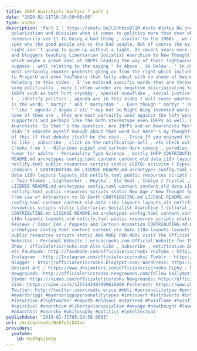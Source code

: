 ```yaml
---
title: INFP Anarchists martyrs ? part 1
date: "2020-02-11T18:36:58+08:00"
type: video
description: 'Part 2 : https://youtu.be/L2nhbsx9JqM #infp #infps No one can deny the
  polarization and division when it comes to politics more than ever which I don''t
  necessarily see it to being a bad thing , similar to the 1960s , we can sometimes
  spot who the good people are vs the bad people. But of course the evil from the
  right isn''t going to give up without a fight. In recent years more and more youtubers
  and bloggers teaching Libertarian Socialist Anarchism to New Thought / New Age Spirituality
  which maybe a great deal of INFPs leading the way of their lightworker mission I
  suppose , well relating to the saying " As Above , So Below . " In other words there''s
  most certainly counter-protests going on from the right which includes but not limited
  to PragerU and even YouTubers that fully admit with no shame of being fascist bullies.
  Relating to this video , I''ve noticed specific words that are thrown at the left
  wing politically , many I often wonder are negative discriminating terms against
  INFPs such as butt hurt crybaby , special snowflake , social justice warrior ( SWJ
  ) , identify politics , agenda and in this video I will cover another one which
  is the words " martyr " and " martyrdom " . Even though " martyr " and " martyrdom
  " like " agenda / dogma / etc " may not be Right Wing invented words or perhaps
  none of them are , they are most certainly used against the left wing political
  supporters and perhaps like the Goth stereotype even INFPs as well. Perhaps even
  Anarchists. So that''s the question. Are INFPs and or Anarchists Martyrs ? I personally
  didn''t educate myself enough about that word but here''s my thoughts about all
  of this if that debate itself be the case. _ Erica If you enjoyed this , make sure
  to like , subscribe , click on the notification bell , etc Check out more from Erica
  Crooks ( me ) - Hilarious puppet and cartoon dark comedy , parodies , satire , slapstick
  humor for adults - Personality Type Science , mostly INFP CONTRIBUTING.md LICENSE
  README.md archetypes config.toml content content_old data i18n layouts layouts_old
  netlify.toml public resources scripts static LGBTQ+ activism ( Especially Transgender
  Lesbians ) CONTRIBUTING.md LICENSE README.md archetypes config.toml content content_old
  data i18n layouts layouts_old netlify.toml public resources scripts static Empath
  : Twin Flames , Lightworker , Heyoka , Old Soul , Indigo / Crystal , Starseeds CONTRIBUTING.md
  LICENSE README.md archetypes config.toml content content_old data i18n layouts layouts_old
  netlify.toml public resources scripts static New Age / New Thought Spirituality
  From Law of Attraction to 5D Earth CONTRIBUTING.md LICENSE README.md archetypes
  config.toml content content_old data i18n layouts layouts_old netlify.toml public
  resources scripts static Libertarian Socialist Anarchism ( Cultural / Pacifism )
  CONTRIBUTING.md LICENSE README.md archetypes config.toml content content_old data
  i18n layouts layouts_old netlify.toml public resources scripts static Pop Culture
  Reviews / Comic Con / Puppets and Cartoon Animation CONTRIBUTING.md LICENSE README.md
  archetypes config.toml content content_old data i18n layouts layouts_old netlify.toml
  public resources scripts static AND MORE FOR MORE visit The Official Erica Crooks
  Websites : Personal Website : ericacrooks.com Official Website for The Erica Crooks
  Show : officialericcrooks.com Also Like , Subscribe , Notification Bell thingy ,
  etc Facebook: http://facebook.com/officialericcrooks YouTube : http://youtube.com/user/officialericcrooks
  Instagram : http://Instagram.com/officialericcrooks/ Tumblr : https://officialericcrooks.tumblr.com/
  Blogger : http://officialericcrooks.blogspot.com/ WordPress: https://officialericcrooks.wordpress.com
  Deviant Art : https://www.deviantart.com/officialericcrooks Giphy : https://giphy.com/channel/ericacrooks
  Newgrounds: http://officialericcrooks.newgrounds.com/follow Dailymotion : http://www.dailymotion.com/user/officialericcrooks/1
  Vimeo: https://vimeo.com/officialericcrooks Newgrounds: http://officialericcrooks.newgrounds.com
  Vine: https://vine.co/u/1257143407999610880 Pinterest: https://www.pinterest.com/officialec1/
  Twitter: http://twitter.com/crooks_erica #mbti #personalitytype #personalitytypes
  #myersbriggs #myersbriggspersonalitytypes #introvert #introverts #intuitive #intuitives
  #intuition #lightworker #empath #oldsoul #starseed #twinflame #twinflames #spirituality
  #spiritual #anarchism #libertariansocialism #newage #newthought #lawofattraction
  #anarchist #anarchy #philosophy #politics #intellectual'
publishdate: "2019-01-31T05:19:58.000Z"
url: /ericacrooks/Ns8TqSjbX1o/
providers:
  youtube:
    id: Ns8TqSjbX1o
---
```

